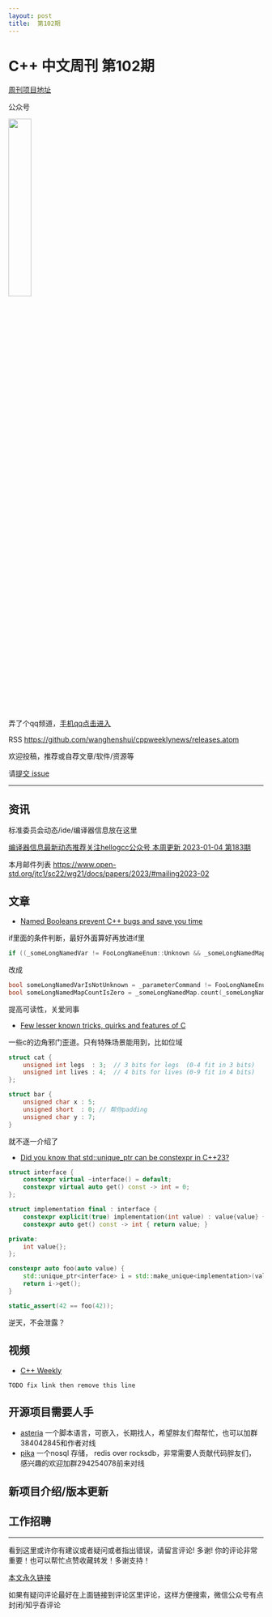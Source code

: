 ```yaml
---
layout: post
title:  第102期
---
```

# C++ 中文周刊 第102期


[周刊项目地址](https://github.com/wanghenshui/cppweeklynews)

公众号

<img src="https://wanghenshui.github.io/cppweeklynews/assets/code.png" alt=""  width="30%">

弄了个qq频道，[手机qq点击进入](https://qun.qq.com/qqweb/qunpro/share?_wv=3&_wwv=128&inviteCode=xzjHQ&from=246610&biz=ka)

RSS https://github.com/wanghenshui/cppweeklynews/releases.atom

欢迎投稿，推荐或自荐文章/软件/资源等

请[提交 issue](https://github.com/wanghenshui/cppweeklynews/issues)


---

## 资讯

标准委员会动态/ide/编译器信息放在这里

[编译器信息最新动态推荐关注hellogcc公众号 本周更新 2023-01-04 第183期](https://github.com/hellogcc/osdt-weekly/blob/master/weekly-2023/2023-01-04.md)

本月邮件列表 https://www.open-std.org/jtc1/sc22/wg21/docs/papers/2023/#mailing2023-02

## 文章


- [Named Booleans prevent C++ bugs and save you time](https://raymii.org/s/blog/Named_Booleans_prevent_bugs.html)

if里面的条件判断，最好外面算好再放进if里


```cpp
if ((_someLongNamedVar != FooLongNameEnum::Unknown && _someLongNamedMap.count   (_someLongNamedVar) == 0))
```

改成

```cpp
bool someLongNamedVarIsNotUnknown = _parameterCommand != FooLongNameEnum::Unknown;
bool someLongNamedMapCountIsZero = _someLongNamedMap.count(_someLongNamedVar) == 0
```

提高可读性，关爱同事

- [Few lesser known tricks, quirks and features of C](https://blog.joren.ga/less-known-c)

一些c的边角邪门歪道。只有特殊场景能用到，比如位域

```c
struct cat {
    unsigned int legs  : 3;  // 3 bits for legs  (0-4 fit in 3 bits)
    unsigned int lives : 4;  // 4 bits for lives (0-9 fit in 4 bits)
};

struct bar {
    unsigned char x : 5;
    unsigned short  : 0; // 帮你padding
    unsigned char y : 7;
}
```

就不逐一介绍了

- [Did you know that std::unique_ptr can be constexpr in C++23?](https://github.com/QuantlabFinancial/cpp_tip_of_the_week/blob/master/tips/318.md)

```cpp
struct interface {
    constexpr virtual ~interface() = default;
    constexpr virtual auto get() const -> int = 0;
};

struct implementation final : interface {
    constexpr explicit(true) implementation(int value) : value{value} {}
    constexpr auto get() const -> int { return value; }

private:
    int value{};
};

constexpr auto foo(auto value) {
    std::unique_ptr<interface> i = std::make_unique<implementation>(value);
    return i->get();
}

static_assert(42 == foo(42));
```
逆天，不会泄露？

## 视频

- [C++ Weekly ](https://www.youtube.com/channel/UCxHAlbZQNFU2LgEtiqd2Maw)

`TODO fix link then remove this line`

## 开源项目需要人手

- [asteria](https://github.com/lhmouse/asteria) 一个脚本语言，可嵌入，长期找人，希望胖友们帮帮忙，也可以加群384042845和作者对线
- [pika](https://github.com/OpenAtomFoundation/pika) 一个nosql 存储， redis over rocksdb，非常需要人贡献代码胖友们， 感兴趣的欢迎加群294254078前来对线

## 新项目介绍/版本更新

## 工作招聘

---

看到这里或许你有建议或者疑问或者指出错误，请留言评论! 多谢!  你的评论非常重要！也可以帮忙点赞收藏转发！多谢支持！

[本文永久链接](https://wanghenshui.github.io/cppweeklynews/posts/102.html)

如果有疑问评论最好在上面链接到评论区里评论，这样方便搜索，微信公众号有点封闭/知乎吞评论

